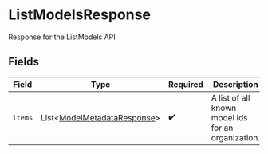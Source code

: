 # ListModelsResponse

Response for the ListModels API


## Fields

| Field                                                                       | Type                                                                        | Required                                                                    | Description                                                                 |
| --------------------------------------------------------------------------- | --------------------------------------------------------------------------- | --------------------------------------------------------------------------- | --------------------------------------------------------------------------- |
| `items`                                                                     | List<[ModelMetadataResponse](../../models/shared/ModelMetadataResponse.md)> | :heavy_check_mark:                                                          | A list of all known model ids for an organization.                          |
